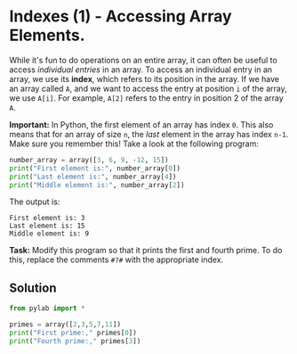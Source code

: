 # Indexes (1) - Accessing Array Elements.

While it's fun to do operations on an entire array, it can often be useful to access *individual entries* in an array. To access an individual entry in an array, we use its **index**, which refers to its position in the array. If we have an array called `A`, and we want to access the entry at position `i` of the array, we use `A[i]`. For example, `A[2]` refers to the entry in position 2 of the array `A`.

**Important:** In Python, the first element of an array has index `0`. This also means that for an array of size `n`, the *last* element in the array has index `n-1`. Make sure you remember this! Take a look at the following program:

```python
number_array = array([3, 6, 9, -12, 15])
print("First element is:", number_array[0])
print("Last element is:", number_array[4])
print("Middle element is:", number_array[2])
```

The output is:

```
First element is: 3
Last element is: 15
Middle element is: 9
```

**Task:** Modify this program so that it prints the first and fourth prime. To do this, replace the comments `#?#` with the appropriate index.

## Solution
```python
from pylab import *

primes = array([2,3,5,7,11])
print("First prime:," primes[0])
print("Fourth prime:," primes[3])
```

